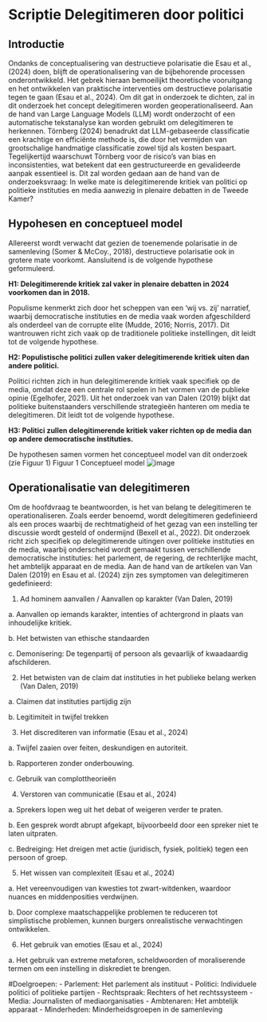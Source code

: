 # Scriptie Delegitimeren door politici
## Introductie
Ondanks de conceptualisering van destructieve polarisatie die Esau et al., (2024) doen, blijft de operationalisering van de bijbehorende processen onderontwikkeld. Het gebrek hieraan bemoeilijkt theoretische vooruitgang en het ontwikkelen van praktische interventies om destructieve polarisatie tegen te gaan (Esau et al., 2024). Om dit gat in onderzoek te dichten, zal in dit onderzoek het concept delegitimeren worden geoperationaliseerd. Aan de hand van Large Language Models (LLM) wordt onderzocht of een automatische tekstanalyse kan worden gebruikt om delegitimeren te herkennen. Törnberg (2024) benadrukt dat LLM-gebaseerde classificatie een krachtige en efficiënte methode is, die door het vermijden van grootschalige handmatige classificatie zowel tijd als kosten bespaart. Tegelijkertijd waarschuwt Törnberg voor de risico’s van bias en inconsistenties, wat betekent dat een gestructureerde en gevalideerde aanpak essentieel is. Dit zal worden gedaan aan de hand van de onderzoeksvraag: In welke mate is delegitimerende kritiek van politici op politieke instituties en media aanwezig in plenaire debatten in de Tweede Kamer?

## Hypohesen en conceptueel model
Allereerst wordt verwacht dat gezien de toenemende polarisatie in de samenleving (Somer & McCoy., 2018), destructieve polarisatie ook in grotere mate voorkomt. Aansluitend is de volgende hypothese geformuleerd. 

**H1: Delegitimerende kritiek zal vaker in plenaire debatten in 2024 voorkomen dan in 2018.**

Populisme kenmerkt zich door het scheppen van een ‘wij vs. zij’ narratief, waarbij democratische instituties en de media vaak worden afgeschilderd als onderdeel van de corrupte elite (Mudde, 2016; Norris, 2017). Dit wantrouwen richt zich vaak op de traditionele politieke instellingen, dit leidt tot de volgende hypothese.

**H2: Populistische politici zullen vaker delegitimerende kritiek uiten dan andere politici.**

Politici richten zich in hun delegitimerende kritiek vaak specifiek op de media, omdat deze een centrale rol spelen in het vormen van de publieke opinie (Egelhofer, 2021). Uit het onderzoek van van Dalen (2019) blijkt dat politieke buitenstaanders verschillende strategieën hanteren om media te delegitimeren. Dit leidt tot de volgende hypothese.

**H3: Politici zullen delegitimerende kritiek vaker richten op de media dan op andere democratische instituties.**

De hypothesen samen vormen het conceptueel model van dit onderzoek (zie Figuur 1)
Figuur 1
Conceptueel model
 ![image](https://github.com/user-attachments/assets/c640db9d-79d9-470b-879b-fd2c8c61338c)

## Operationalisatie van delegitimeren
Om de hoofdvraag te beantwoorden, is het van belang te delegitimeren te operationaliseren. Zoals eerder benoemd, wordt delegitimeren gedefinieerd als een proces waarbij de rechtmatigheid of het gezag van een instelling ter discussie wordt gesteld of ondermijnd (Bexell et al., 2022). Dit onderzoek richt zich specifiek op delegitimerende uitingen over politieke instituties en de media, waarbij onderscheid wordt gemaakt tussen verschillende democratische instituties: het parlement, de regering, de rechterlijke macht, het ambtelijk apparaat en de media. Aan de hand van de artikelen van Van Dalen (2019) en Esau et al. (2024) zijn zes symptomen van delegitimeren gedefinieerd: 

1.	Ad hominem aanvallen / Aanvallen op karakter (Van Dalen, 2019)

  a.	Aanvallen op iemands karakter, intenties of achtergrond in plaats van inhoudelijke kritiek. 

  b.	Het betwisten van ethische standaarden

  c.	Demonisering: De tegenpartij of persoon als gevaarlijk of kwaadaardig afschilderen.

2.	Het betwisten van de claim dat instituties in het publieke belang werken (Van Dalen, 2019) 

a.	Claimen dat instituties partijdig zijn

b.	Legitimiteit in twijfel trekken

3.	Het discrediteren van informatie (Esau et al., 2024)

a.	Twijfel zaaien over feiten, deskundigen en autoriteit.

b.	Rapporteren zonder onderbouwing.

c.	Gebruik van complottheorieën

4.	Verstoren van communicatie (Esau et al., 2024)

a.	Sprekers lopen weg uit het debat of weigeren verder te praten.

b.	Een gesprek wordt abrupt afgekapt, bijvoorbeeld door een spreker niet te laten uitpraten.

c.	Bedreiging: Het dreigen met actie (juridisch, fysiek, politiek) tegen een persoon of groep.

5.	Het wissen van complexiteit (Esau et al., 2024)

a.	Het vereenvoudigen van kwesties tot zwart-witdenken, waardoor nuances en middenposities verdwijnen.

b.	Door complexe maatschappelijke problemen te reduceren tot simplistische problemen, kunnen burgers onrealistische verwachtingen ontwikkelen.

6.	Het gebruik van emoties (Esau et al., 2024)

a.	Het gebruik van extreme metaforen, scheldwoorden of moraliserende termen om een instelling in diskrediet te brengen.

#Doelgroepen:
                  - Parlement: Het parlement als instituut
                  - Politici: Individuele politici of politieke partijen
                  - Rechtspraak: Rechters of het rechtssysteem
                  - Media: Journalisten of mediaorganisaties
                  - Ambtenaren: Het ambtelijk apparaat
                  - Minderheden: Minderheidsgroepen in de samenleving 
